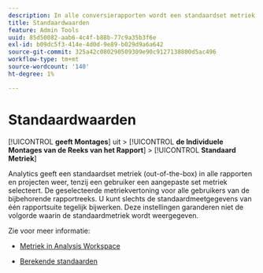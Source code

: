 ```yaml
---
description: In alle conversierapporten wordt een standaardset metriek weergegeven, tenzij een gebruiker een aangepaste set metriek selecteert. De geselecteerde metriekvertoning voor alle gebruikers van de bijbehorende rapportreeks. U kunt slechts de standaardmeetgegevens van één rapportsuite tegelijk bijwerken. Deze instellingen garanderen niet de volgorde waarin de standaardmetriek wordt weergegeven.
title: Standaardwaarden
feature: Admin Tools
uuid: 85d50082-aab6-4c4f-b88b-77c9a35b3f6e
exl-id: b09dc5f3-414e-4d0d-9e89-b029d9a6a642
source-git-commit: 325a42c080290509309e90c9127138800d5ac496
workflow-type: tm+mt
source-wordcount: '140'
ht-degree: 1%

---
```


# Standaardwaarden

[!UICONTROL **geeft Montages**] uit > [!UICONTROL **de Individuele Montages van de Reeks van het Rapport**] > [!UICONTROL **Standaard Metriek**]

Analytics geeft een standaardset metriek (out-of-the-box) in alle rapporten en projecten weer, tenzij een gebruiker een aangepaste set metriek selecteert. De geselecteerde metriekvertoning voor alle gebruikers van de bijbehorende rapportreeks. U kunt slechts de standaardmeetgegevens van één rapportsuite tegelijk bijwerken. Deze instellingen garanderen niet de volgorde waarin de standaardmetriek wordt weergegeven.

Zie voor meer informatie:

* [Metriek in Analysis Workspace](/help/analyze/analysis-workspace/components/apply-create-metrics.md)

* [Berekende standaarden](/help/components/calculated-metrics/cm-overview.md)
